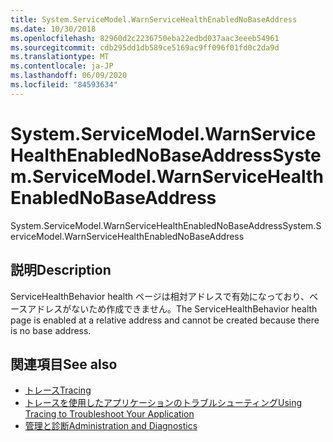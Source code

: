 ```yaml
---
title: System.ServiceModel.WarnServiceHealthEnabledNoBaseAddress
ms.date: 10/30/2018
ms.openlocfilehash: 82960d2c2236750eba22edbd037aac3eeeb54961
ms.sourcegitcommit: cdb295dd1db589ce5169ac9ff096f01fd0c2da9d
ms.translationtype: MT
ms.contentlocale: ja-JP
ms.lasthandoff: 06/09/2020
ms.locfileid: "84593634"
---
```

# <a name="systemservicemodelwarnservicehealthenablednobaseaddress"></a><span data-ttu-id="72fa7-102">System.ServiceModel.WarnServiceHealthEnabledNoBaseAddress</span><span class="sxs-lookup"><span data-stu-id="72fa7-102">System.ServiceModel.WarnServiceHealthEnabledNoBaseAddress</span></span>
<span data-ttu-id="72fa7-103">System.ServiceModel.WarnServiceHealthEnabledNoBaseAddress</span><span class="sxs-lookup"><span data-stu-id="72fa7-103">System.ServiceModel.WarnServiceHealthEnabledNoBaseAddress</span></span>  
  
## <a name="description"></a><span data-ttu-id="72fa7-104">説明</span><span class="sxs-lookup"><span data-stu-id="72fa7-104">Description</span></span>  
 <span data-ttu-id="72fa7-105">ServiceHealthBehavior health ページは相対アドレスで有効になっており、ベースアドレスがないため作成できません。</span><span class="sxs-lookup"><span data-stu-id="72fa7-105">The ServiceHealthBehavior health page is enabled at a relative address and cannot be created because there is no base address.</span></span>  
  
## <a name="see-also"></a><span data-ttu-id="72fa7-106">関連項目</span><span class="sxs-lookup"><span data-stu-id="72fa7-106">See also</span></span>

- [<span data-ttu-id="72fa7-107">トレース</span><span class="sxs-lookup"><span data-stu-id="72fa7-107">Tracing</span></span>](index.md)
- [<span data-ttu-id="72fa7-108">トレースを使用したアプリケーションのトラブルシューティング</span><span class="sxs-lookup"><span data-stu-id="72fa7-108">Using Tracing to Troubleshoot Your Application</span></span>](using-tracing-to-troubleshoot-your-application.md)
- [<span data-ttu-id="72fa7-109">管理と診断</span><span class="sxs-lookup"><span data-stu-id="72fa7-109">Administration and Diagnostics</span></span>](../index.md)
